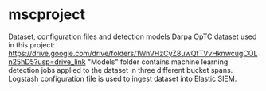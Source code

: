 # mscproject
Dataset, configuration files and detection models
Darpa OpTC dataset used in this project: https://drive.google.com/drive/folders/1WnVHzCyZ8uwQfTVvHknwcugCOLn25hD5?usp=drive_link
"Models" folder contains machine learning detection jobs applied to the dataset in three different bucket spans.
Logstash configuration file is used to ingest dataset into Elastic SIEM.

